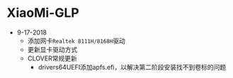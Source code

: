 # XiaoMi-GLP

- 9-17-2018
  - 添加网卡`Realtek 8111H/8168H`驱动
  - 更新显卡驱动方式
  - CLOVER常规更新
    - drivers64UEFI添加apfs.efi，以解决第二阶段安装找不到卷标的问题